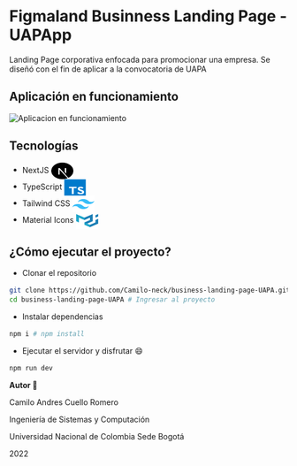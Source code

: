 # Figmaland Businness Landing Page - UAPApp
Landing Page corporativa enfocada para promocionar una empresa. Se diseñó con el fin de aplicar a la convocatoria de UAPA
## Aplicación en funcionamiento
![Aplicacion en funcionamiento](resources\app_working.gif)
## Tecnologías

 - NextJS <img align="center" alt="Rafa-Csharp" height="30" width="40" src="https://raw.githubusercontent.com/devicons/devicon/master/icons/nextjs/nextjs-original.svg">
 - TypeScript <img align="center" alt="Rafa-Csharp" height="30" width="40" src="https://raw.githubusercontent.com/devicons/devicon/master/icons/typescript/typescript-original.svg">
 - Tailwind CSS <img align="center" alt="Rafa-Csharp" height="30" width="40" src="https://raw.githubusercontent.com/devicons/devicon/master/icons/tailwindcss/tailwindcss-plain.svg">
 - Material Icons <img align="center" alt="Rafa-Csharp" height="30" width="40" src="https://raw.githubusercontent.com/devicons/devicon/master/icons/materialui/materialui-original.svg">

## ¿Cómo ejecutar el proyecto?

 - Clonar el repositorio
```bash
git clone https://github.com/Camilo-neck/business-landing-page-UAPA.git
cd business-landing-page-UAPA # Ingresar al proyecto
```
 - Instalar dependencias
```bash
npm i # npm install
```
 - Ejecutar el servidor y disfrutar 😄
```bash
npm run dev
```

**Autor 👋**

Camilo Andres Cuello Romero

Ingeniería de Sistemas y Computación

Universidad Nacional de Colombia Sede Bogotá

2022